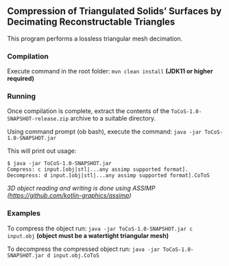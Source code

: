 
 ## Compression of Triangulated Solids’ Surfaces by Decimating Reconstructable Triangles
 This program performs a lossless triangular mesh decimation.

 ### Compilation
Execute command in the root folder:
 `mvn clean install` **(JDK11 or higher required)**

 ### Running
 Once compilation is complete, extract the contents of the `ToCoS-1.0-SNAPSHOT-release.zip` archive to a suitable directory.

 Using command prompt (ob bash), execute the command: `java -jar ToCoS-1.0-SNAPSHOT.jar`

 This will print out usage:

 ```
$ java -jar ToCoS-1.0-SNAPSHOT.jar
Compress: c input.[obj|stl|...any assimp supported format].
Decompress: d input.[obj|stl|...any assimp supported format].CoToS
```

*3D object reading and writing is done using ASSIMP (https://github.com/kotlin-graphics/assimp)*

### Examples
To compress the object run: `java -jar ToCoS-1.0-SNAPSHOT.jar c input.obj` **(object must be a watertight triangular mesh)**

To decompress the compressed object run: `java -jar ToCoS-1.0-SNAPSHOT.jar d input.obj.CoToS`

